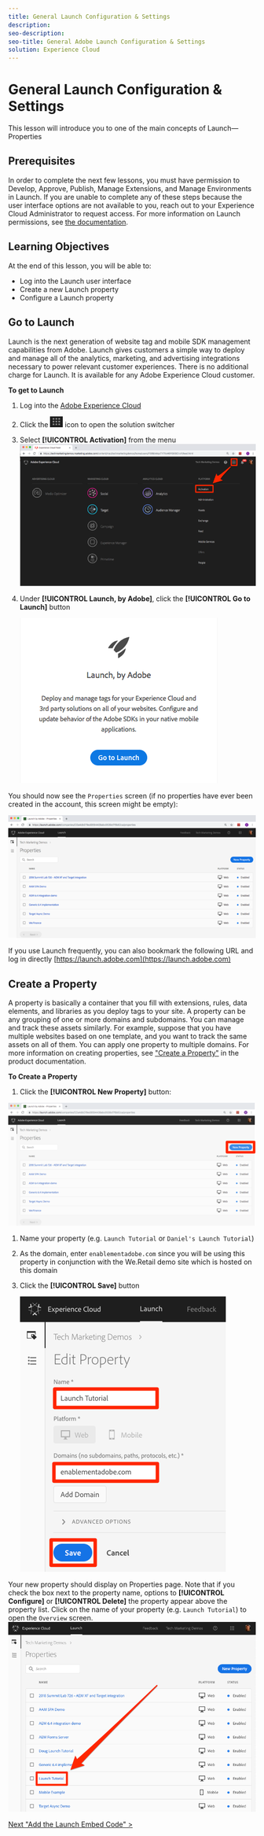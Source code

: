 ```yaml
---
title: General Launch Configuration & Settings
description:
seo-description:
seo-title: General Adobe Launch Configuration & Settings
solution: Experience Cloud
---
```


# General Launch Configuration & Settings

This lesson will introduce you to one of the main concepts of Launch&mdash;Properties

## Prerequisites

In order to complete the next few lessons, you must have permission to Develop, Approve, Publish, Manage Extensions, and Manage Environments in Launch. If you are unable to complete any of these steps because the user interface options are not available to you, reach out to your Experience Cloud Administrator to request access. For more information on Launch permissions, see [the documentation](https://docs.adobelaunch.com/administration/user-permissions).

## Learning Objectives

At the end of this lesson, you will be able to:

* Log into the Launch user interface
* Create a new Launch property
* Configure a Launch property

## Go to Launch

Launch is the next generation of website tag and mobile SDK management capabilities from Adobe. Launch gives customers a simple way to deploy and manage all of the analytics, marketing, and advertising integrations necessary to power relevant customer experiences. There is no additional charge for Launch. It is available for any Adobe Experience Cloud customer.

**To get to Launch**

1. Log into the [Adobe Experience Cloud](https://experiencecloud.adobe.com)

1. Click the ![Solution Switcher Icon](../assets/images/launch-solutionSwitcher.png) icon to open the solution switcher

1. Select **[!UICONTROL Activation]** from the menu ![Open the solution switcher using the icon and click Activation](../assets/images/launch-solutionSwitcherActivation.png)

1. Under **[!UICONTROL Launch, by Adobe]**, click the **[!UICONTROL Go to Launch]** button

   ![Click the Launch button](../assets/images/launch-goToLaunch.png)

You should now see the `Properties` screen (if no properties have ever been created in the account, this screen might be empty):

![Properties Screen](../assets/images/launch-propertiesScreen.png)

If you use Launch frequently, you can also bookmark the following URL and log in directly [https://launch.adobe.com](https://launch.adobe.com)

## Create a Property

A property is basically a container that you fill with extensions, rules, data elements, and libraries as you deploy tags to your site. A property can be any grouping of one or more domains and subdomains. You can manage and track these assets similarly. For example, suppose that you have multiple websites based on one template, and you want to track the same assets on all of them. You can apply one property to multiple domains. For more information on creating properties, see ["Create a Property"](https://docs.adobelaunch.com/administration/companies-and-properties#create-a-property) in the product documentation.

**To Create a Property**

1. Click the **[!UICONTROL New Property]** button:

![Click New Property](../assets/images/launch-addNewProperty.png)

1. Name your property (e.g. `Launch Tutorial` or `Daniel's Launch Tutorial`)
1. As the domain, enter `enablementadobe.com` since you will be using this property in conjunction with the We.Retail demo site which is hosted on this domain
1. Click the **[!UICONTROL Save]** button

   ![Create a new Property](../assets/images/launch-newProperty.png)

Your new property should display on Properties page. Note that if you check the box next to the property name, options to **[!UICONTROL Configure]** or **[!UICONTROL Delete]** the property appear above the property list. Click on the name of your property (e.g. `Launch Tutorial`) to open the `Overview` screen.
![Click the name of the property to open it](../assets/images/launch-openProperty.png)

[Next "Add the Launch Embed Code" >](launch-add-embed.md)
